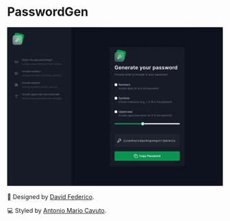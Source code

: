 # PasswordGen

![Screenshot](/src/assets/screenshot.png)

🎨 Designed by [David Federico](https://github.com/davidfedericodev).

💻 Styled by [Antonio Mario Cavuto](https://github.com/tony1c).
